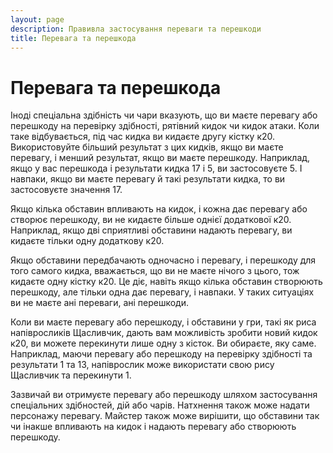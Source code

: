 ```yaml
---
layout: page
description: Правивла застосування переваги та перешкоди
title: Перевага та перешкода
---
```


# Перевага та перешкода
Іноді спеціальна здібність чи чари вказують, що ви маєте перевагу або перешкоду на перевірку здібності, рятівний кидок чи кидок атаки. Коли таке відбувається, під час кидка ви кидаєте другу кістку к20. Використовуйте більший результат з цих кидків, якщо ви маєте перевагу, і менший результат, якщо ви маєте перешкоду. Наприклад, якщо у вас перешкода і результати кидка 17 і 5, ви застосовуєте 5. І навпаки, якщо ви маєте перевагу й такі результати кидка, то ви застосовуєте значення 17.

Якщо кілька обставин впливають на кидок, і кожна дає перевагу або створює перешкоду, ви не кидаєте більше однієї додаткової к20. Наприклад, якщо дві сприятливі обставини надають перевагу, ви кидаєте тільки одну додаткову к20.

Якщо обставини передбачають одночасно і перевагу, і перешкоду для того самого кидка, вважається, що ви не маєте нічого з цього, тож кидаєте одну кістку к20. Це діє, навіть якщо кілька обставин створюють перешкоду, але тільки одна дає перевагу, і навпаки. У таких ситуаціях ви не маєте ані переваги, ані перешкоди.

Коли ви маєте перевагу або перешкоду, і обставини у гри, такі як риса напівросликів Щасливчик, дають вам можливість зробити новий кидок к20, ви можете перекинути лише одну з кісток. Ви обираєте, яку саме. Наприклад, маючи перевагу або перешкоду на перевірку здібності та результати 1 та 13, напіврослик може використати свою рису Щасливчик та перекинути 1.

Зазвичай ви отримуєте перевагу або перешкоду шляхом застосування спеціальних здібностей, дій або чарів. Натхнення також може надати персонажу перевагу. Майстер також може вирішити, що обставини так чи інакше впливають на кидок і надають перевагу або створюють перешкоду.
